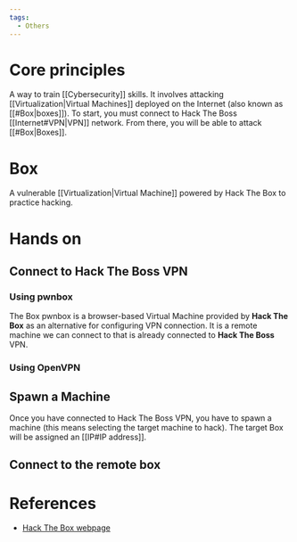 ```yaml
---
tags:
  - Others
---
```

# Core principles
A way to train [[Cybersecurity]] skills. It involves attacking [[Virtualization|Virtual Machines]] deployed on the Internet (also known as [[#Box|boxes]]). To start, you must connect to Hack The Boss [[Internet#VPN|VPN]] network. From there, you will be able to attack [[#Box|Boxes]].
# Box
A vulnerable [[Virtualization|Virtual Machine]] powered by Hack The Box to practice hacking.
# Hands on
## Connect to Hack The Boss VPN
### Using pwnbox
The Box pwnbox is a browser-based Virtual Machine provided by **Hack The Box** as an alternative for configuring VPN connection. It is a remote machine we can connect to that is already connected to **Hack The Boss** VPN.
### Using OpenVPN
## Spawn a Machine
Once you have connected to Hack The Boss VPN, you have to spawn a machine (this means selecting the target machine to hack). The target Box will be assigned an [[IP#IP address]].

## Connect to the remote box

# References
- [Hack The Box webpage](https://app.hackthebox.com/)